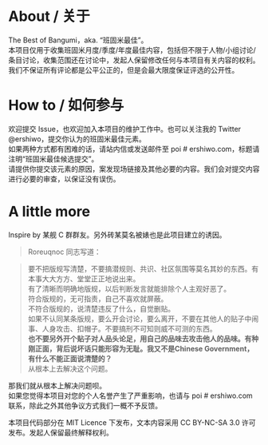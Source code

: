 # About / 关于

The Best of Bangumi，aka. “班固米最佳”。  
本项目仅用于收集班固米月度/季度/年度最佳内容，包括但不限于人物/小组讨论/条目讨论，收集范围还在讨论中，发起人保留修改任何与本项目有关内容的权利。  
我们不保证所有评论都是公平公正的，但是会最大限度保证评选的公开性。

# How to / 如何参与

欢迎提交 Issue，也欢迎加入本项目的维护工作中。也可以关注我的 Twitter @ershiwo，提交你认为的班固米最佳元素。  
如果两种方式都有困难的话，请站内信或发送邮件至 poi # ershiwo.com，标题请注明“班固米最佳候选提交”。  
请提供你提交该元素的原因，案发现场链接及其他必要的内容。我们会对提交内容进行必要的审查，以保证没有误伤。

# A little more

Inspire by 某舰 C 群群友。另外砖某莫名被婊也是此项目建立的诱因。  

>Roreuqnoc 同志写道：

>要不把版规写清楚，不要搞潜规则、共识、社区氛围等莫名其妙的东西。有本事大大方方、堂堂正正地说出来。  
有了清晰而明确地版规，以后判断发言就能排除个人主观好恶了。   
符合版规的，无可指责，自己不喜欢就屏蔽。  
不符合版规的，说清楚违反了什么，自觉删贴。  
如果不认同某条版规，要么开会讨论，要么离开，不要在其他人的贴子中闹事、人身攻击、扣帽子。不要搞刑不可知则威不可测的东西。  
**也不要另外开个贴子对人品头论足，用自己的品味去攻击他人的品味。有种刚正面，背后说坏话只能形容为无耻。我又不是Chinese Government，有什么不能正面说清楚的？**  
从根本上去解决这个问题。  

那我们就从根本上解决问题呗。  
如果您觉得本项目对您的个人名誉产生了严重影响，也请与 poi # ershiwo.com 联系，除此之外其他争议方式我们一概不予反馈。

本项目代码部分在 MIT Licence 下发布，文本内容采用 CC BY-NC-SA 3.0 许可发布。发起人保留最终解释权利。